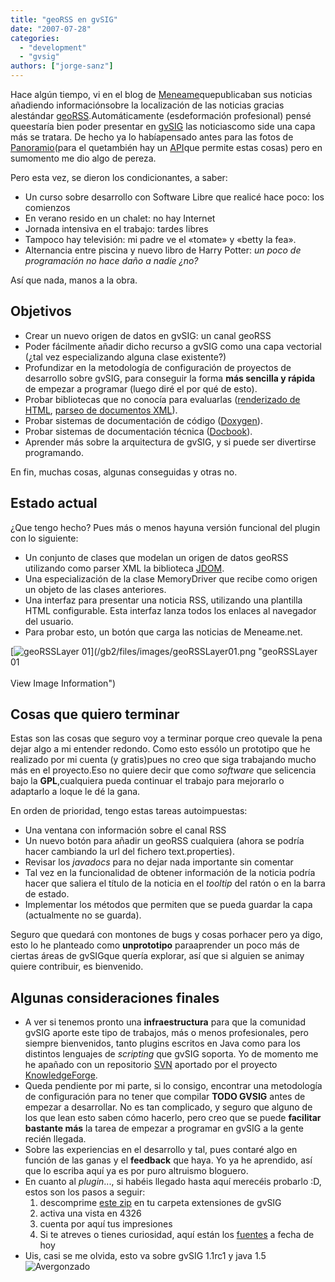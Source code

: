```yaml
---
title: "geoRSS en gvSIG"
date: "2007-07-28"
categories: 
  - "development"
  - "gvsig"
authors: ["jorge-sanz"]
---
```


Hace algún tiempo, vi en el blog de [Meneame](http://blog.meneame.net/2007/07/02/geolocalizacion-de-usuarios-y-noticias/)quepublicaban sus noticias añadiendo informaciónsobre la localización de las noticias gracias alestándar [geoRSS](http://georss.org/).Automáticamente (esdeformación profesional) pensé queestaría bien poder presentar en [gvSIG](http://www.gvsig.gva.es) las noticiascomo side una capa más se tratara. De hecho ya lo habíapensado antes para las fotos de [Panoramio](http://www.panoramio.com)(para el quetambién hay un [API](http://www.panoramio.com/api/)que permite estas cosas) pero en sumomento me dio algo de pereza.

Pero esta vez, se dieron los condicionantes, a saber:

- Un curso sobre desarrollo con Software Libre que realicé hace poco: los comienzos
- En verano resido en un chalet: no hay Internet
- Jornada intensiva en el trabajo: tardes libres
- Tampoco hay televisión: mi padre ve el «tomate» y «betty la fea».
- Alternancia entre piscina y nuevo libro de Harry Potter: _un poco de programación no hace daño a nadie ¿no?_

Así que nada, manos a la obra.

## Objetivos

- Crear un nuevo origen de datos en gvSIG: un canal geoRSS
- Poder fácilmente añadir dicho recurso a gvSIG como una capa vectorial (¿tal vez especializando alguna clase existente?)
- Profundizar en la metodología de configuración de proyectos de desarrollo sobre gvSIG, para conseguir la forma **más sencilla y rápida** de empezar a programar (luego diré el por qué de esto).
- Probar bibliotecas que no conocía para evaluarlas ([renderizado de HTML](http://html.xamjwg.org/cobra.jsp), [parseo de documentos XML](http://www.jdom.org/)).
- Probar sistemas de documentación de código ([Doxygen](http://www.stack.nl/%7Edimitri/doxygen/)).
- Probar sistemas de documentación técnica ([Docbook](http://www.docbook.org/)).
- Aprender más sobre la arquitectura de gvSIG, y si puede ser divertirse programando.

En fin, muchas cosas, algunas conseguidas y otras no.

## Estado actual

¿Que tengo hecho? Pues más o menos hayuna versión funcional del plugin con lo siguiente:

- Un conjunto de clases que modelan un origen de datos geoRSS utilizando como parser XML la biblioteca [JDOM](http://www.jdom.org/).
- Una especialización de la clase MemoryDriver que recibe como origen un objeto de las clases anteriores.
- Una interfaz para presentar una noticia RSS, utilizando una plantilla HTML configurable. Esta interfaz lanza todos los enlaces al navegador del usuario.
- Para probar esto, un botón que carga las noticias de Meneame.net.

[![geoRSSLayer 01](images/geoRSSLayer01.preview.png "geoRSSLayer 01")](/gb2/files/images/geoRSSLayer01.png "geoRSSLayer 01<br /><br /><a mce_thref="http://geomaticblog.net/gb2/es/2007-jul-28-georsslayer_01">View Image Information</a>")

## Cosas que quiero terminar

Estas son las cosas que seguro voy a terminar porque creo quevale la pena dejar algo a mi entender redondo. Como esto essólo un prototipo que he realizado por mi cuenta (y gratis)pues no creo que siga trabajando mucho más en el proyecto.Eso no quiere decir que como _software_ que selicencia bajo la **GPL**,cualquiera pueda continuar el trabajo para mejorarlo o adaptarlo a loque le dé la gana.

En orden de prioridad, tengo estas tareas autoimpuestas:

- Una ventana con información sobre el canal RSS
- Un nuevo botón para añadir un geoRSS cualquiera (ahora se podría hacer cambiando la url del fichero text.properties).
- Revisar los _javadocs_ para no dejar nada importante sin comentar
- Tal vez en la funcionalidad de obtener información de la noticia podría hacer que saliera el título de la noticia en el _tooltip_ del ratón o en la barra de estado.
- Implementar los métodos que permiten que se pueda guardar la capa (actualmente no se guarda).

Seguro que quedará con montones de bugs y cosas porhacer pero ya digo, esto lo he planteado como **unprototipo** paraaprender un poco más de ciertas áreas de gvSIGque quería explorar, así que si alguien se animay quiere contribuir, es bienvenido.

## Algunas consideraciones finales

- A ver si tenemos pronto una **infraestructura** para que la comunidad gvSIG aporte este tipo de trabajos, más o menos profesionales, pero siempre bienvenidos, tanto plugins escritos en Java como para los distintos lenguajes de _scripting_ que gvSIG soporta. Yo de momento me he apañado con un repositorio [SVN](http://project.knowledgeforge.net/geomaticlabs/svn/) aportado por el proyecto [KnowledgeForge](http://www.knowledgeforge.net/).
- Queda pendiente por mi parte, si lo consigo, encontrar una metodología de configuración para no tener que compilar **TODO GVSIG** antes de empezar a desarrollar. No es tan complicado, y seguro que alguno de los que lean esto saben cómo hacerlo, pero creo que se puede **facilitar bastante más** la tarea de empezar a programar en gvSIG a la gente recién llegada.
- Sobre las experiencias en el desarrollo y tal, pues contaré algo en función de las ganas y el **feedback** que haya. Yo ya he aprendido, así que lo escriba aquí ya es por puro altruismo bloguero.
- En cuanto al _plugin_..., si habéis llegado hasta aquí merecéis probarlo :D, estos son los pasos a seguir:
    1. descomprime [este zip](/gb2/files/geoRSS/net.geomaticblog.georss.zip) en tu carpeta extensiones de gvSIG
    2. activa una vista en 4326
    3. cuenta por aquí tus impresiones
    4. Si te atreves o tienes curiosidad, aquí están los [fuentes](/gb2/files/geoRSS/net.geomaticblog.georss.src.zip) a fecha de hoy
- Uis, casi se me olvida, esto va sobre gvSIG 1.1rc1 y java 1.5 ![Avergonzado](images/smiley-embarassed.gif "Avergonzado")
